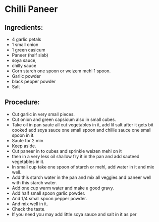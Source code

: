 # Chilli Paneer

## Ingredients:

- 4 garlic petals
- 1 small onion
- 1 green casicum
- Paneer (half slab)
- soya sauce,
- chilly sauce
- Corn starch one spoon or weizem mehl 1 spoon.
- Garlic powder
- black pepper powder
- Salt

## Procedure:

- Cut garlic in very small pieces.
- Cut onion and green capsicum also in small cubes.
- Take oil in pan saute all cut vegetables in it, add lil salt after it gets bit cooked add soya
  sauce one small spoon and chillie sauce one small spoon in it.
- Saute for 2 min.
- Keep aside.
- Cut paneer in to cubes and sprinkle weizen mehl on it
- then in a very less oil shallow fry it in the pan and add sauteed vegetables in it.
- In small cup take one spoon of starch or mehl, add water in it and mix well.
- Add this starch water in the pan and mix all veggies and paneer well with this starch water.
- Add one cup warm water and make a good gravy.
- Add half small spoon garlic powder.
- And 1/4 small spoon pepper powder.
- And mix well in it.
- Check the taste.
- If you need you may add little soya sauce and salt in it as per

